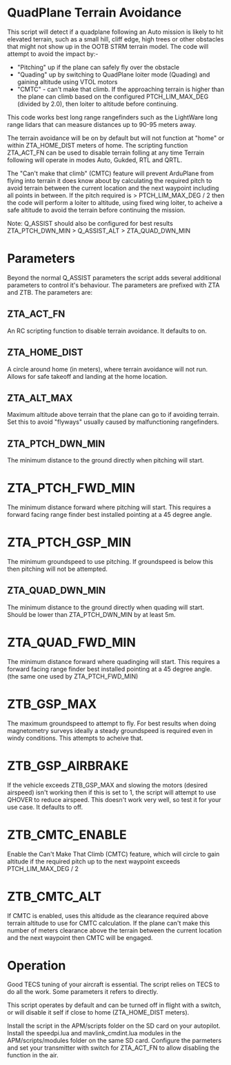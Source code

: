 # QuadPlane Terrain Avoidance

 This script will detect if a quadplane following an Auto mission is likely to hit elevated terrain, such as
 a small hill, cliff edge, high trees or other obstacles that might not show up in the OOTB STRM terrain model.
 The code will attempt to avoid the impact by:-
 - "Pitching" up if the plane can safely fly over the obstacle 
 - "Quading" up by switching to QuadPlane loiter mode (Quading) and gaining altitude using VTOL motors 
 - "CMTC" - can't make that climb. If the approaching terrain is higher than the plane can climb based on the 
    configured PTCH_LIM_MAX_DEG (divided by 2.0), then loiter to altitude before continuing.

This code works best long range rangefinders such as the LightWare long range lidars that can measure 
   distances up to 90-95 meters away.

 The terrain avoidance will be on by default but will not function at "home" or within ZTA_HOME_DIST meters
 of home. The scripting function ZTA_ACT_FN can be used to disable terrain folling at any time
 Terrain following will operate in modes Auto, Gukded, RTL and QRTL.

The "Can't make that climb" (CMTC) feature will prevent ArduPlane from flying into terrain it does know about
by calculating the required pitch to avoid terrain between the current location and the next waypoint including
all points in between. If the pitch required is > PTCH_LIM_MAX_DEG / 2 then the code will perform a loiter to
altitude, using fixed wing loiter, to acheive a safe altitude to avoid the terrain before continuing the mission. 

Note: Q_ASSIST should also be configured for best results ZTA_PTCH_DWN_MIN > Q_ASSIST_ALT > ZTA_QUAD_DWN_MIN

# Parameters

Beyond the normal Q_ASSIST parameters the script adds several additional parameters to
control it's behaviour. The parameters are prefixed with ZTA and ZTB. The parameters are:

## ZTA_ACT_FN 

An RC scripting function to disable terrain avoidance. It defaults to on.

## ZTA_HOME_DIST

A circle around home (in meters), where terrain avoidance will not run.
Allows for safe takeoff and landing at the home location.

## ZTA_ALT_MAX

Maximum altitude above terrain that the plane can go to if avoiding terrain.
Set this to avoid "flyways" usually caused by malfunctioning rangefinders.

## ZTA_PTCH_DWN_MIN

The minimum distance to the ground directly when pitching will start.

# ZTA_PTCH_FWD_MIN

The minimum distance forward where pitching will start. This requires
a forward facing range finder best installed pointing at a 45 degree
angle.

# ZTA_PTCH_GSP_MIN

The minimum groundspeed to use pitching. If groundspeed is below this then
pitching will not be attempted.

## ZTA_QUAD_DWN_MIN

The minimum distance to the ground directly when quading will start.
Should be lower than ZTA_PTCH_DWN_MIN by at least 5m.

# ZTA_QUAD_FWD_MIN

The minimum distance forward where quadinging will start. This requires
a forward facing range finder best installed pointing at a 45 degree
angle. (the same one used by ZTA_PTCH_FWD_MIN)

# ZTB_GSP_MAX

The maximum groundspeed to attempt to fly. For best results when doing
magnetometry surveys ideally a steady groundspeed is required even 
in windy conditions. This attempts to acheive that.

# ZTB_GSP_AIRBRAKE

If the vehicle exceeds ZTB_GSP_MAX and slowing the motors (desired airspeed)
isn't working then if this is set to 1, the script will attempt to use QHOVER
to reduce airspeed. This doesn't work very well, so test it for your use case.
It defaults to off.

# ZTB_CMTC_ENABLE

Enable the Can't Make That Climb (CMTC) feature, which will circle to gain altitude if 
the required pitch up to the next waypoint exceeds PTCH_LIM_MAX_DEG / 2

# ZTB_CMTC_ALT

If CMTC is enabled, uses this altidude as the clearance required above terrain altitude to 
use for CMTC calculation. If the plane can't make this number of meters clearance above the
terrain between the current location and the next waypoint then CMTC will be engaged.

# Operation

Good TECS tuning of your aircraft is essential. The script relies
on TECS to do all the work. Some parameters it refers to directly.

This script operates by default and can be turned off in flight with
a switch, or will disable it self if close to home (ZTA_HOME_DIST meters).

Install the script in the APM/scripts folder on the SD card on your autopilot. Install the speedpi.lua
and mavlink_cmdint.lua modules in the APM/scripts/modules folder on the same SD card. Configure
the parmeters and set your transmitter with switch for ZTA_ACT_FN to allow disabling the function in the air.


